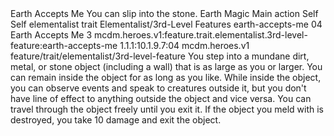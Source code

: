 <ability>
  <name>Earth Accepts Me</name>
  <flavor>You can slip into the stone.</flavor>
  <keywords>
    <keyword>Earth</keyword>
    <keyword>Magic</keyword>
  </keywords>
  <type>Main action</type>
  <distance>Self</distance>
  <target>Self</target>
  <metadata>
    <class>elementalist</class>
    <feature_type>trait</feature_type>
    <file_dpath>Elementalist/3rd-Level Features</file_dpath>
    <item_id>earth-accepts-me</item_id>
    <item_index>04</item_index>
    <item_name>Earth Accepts Me</item_name>
    <level>3</level>
    <scc>mcdm.heroes.v1:feature.trait.elementalist.3rd-level-feature:earth-accepts-me</scc>
    <scdc>1.1.1:10.1.9.7:04</scdc>
    <source>mcdm.heroes.v1</source>
    <type>feature/trait/elementalist/3rd-level-feature</type>
  </metadata>
  <effects>
    <effect type="mundane">You step into a mundane dirt, metal, or stone object (including a wall) that is as large as you or larger. You can remain inside the object for as long as you like. While inside the object, you can observe events and speak to creatures outside it, but you don&apos;t have line of effect to anything outside the object and vice versa. You can travel through the object freely until you exit it. If the object you meld with is destroyed, you take 10 damage and exit the object.</effect>
  </effects>
</ability>
